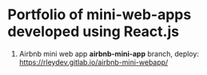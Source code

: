 # Portfolio of mini-web-apps developed using React.js

1) Airbnb mini web app **airbnb-mini-app** branch, deploy: https://rleydev.gitlab.io/airbnb-mini-webapp/

